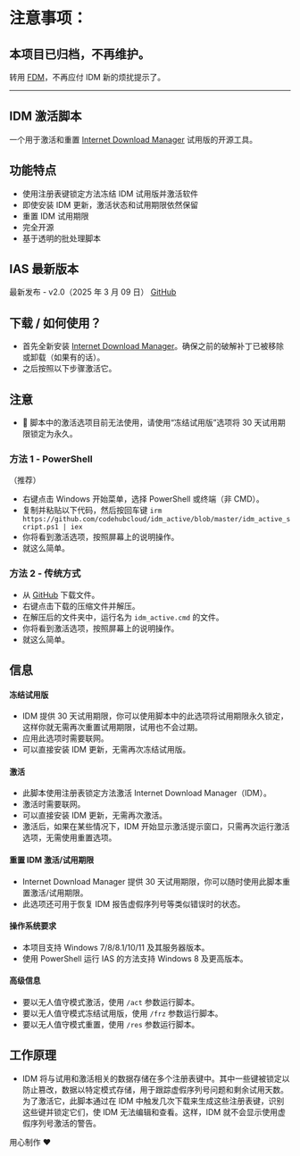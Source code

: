 # 注意事项：

## 本项目已归档，不再维护。

转用 [FDM](https://www.freedownloadmanager.org/zh/)，不再应付 IDM 新的烦扰提示了。

------------------------------------------------------------------------

## IDM 激活脚本

一个用于激活和重置 [Internet Download Manager](https://www.internetdownloadmanager.com/) 试用版的开源工具。

## 功能特点

- 使用注册表键锁定方法冻结 IDM 试用版并激活软件
- 即使安装 IDM 更新，激活状态和试用期限依然保留
- 重置 IDM 试用期限
- 完全开源
- 基于透明的批处理脚本

## IAS 最新版本

最新发布 - v2.0（2025 年 3 月 09 日）
[GitHub](https://github.com/codehubcloud/idm_active.git)

## 下载 / 如何使用？

- 首先全新安装 [Internet Download Manager](https://www.internetdownloadmanager.com/)。确保之前的破解补丁已被移除或卸载（如果有的话）。
- 之后按照以下步骤激活它。

## 注意

- 📌 脚本中的激活选项目前无法使用，请使用“冻结试用版”选项将 30 天试用期限锁定为永久。

### 方法 1 - PowerShell

（推荐）

- 右键点击 Windows 开始菜单，选择 PowerShell 或终端（非 CMD）。
- 复制并粘贴以下代码，然后按回车键
  `irm https://github.com/codehubcloud/idm_active/blob/master/idm_active_script.ps1 | iex`
- 你将看到激活选项，按照屏幕上的说明操作。
- 就这么简单。

### 方法 2 - 传统方式

- 从 [GitHub](https://github.com/codehubcloud/idm_active.git) 下载文件。
- 右键点击下载的压缩文件并解压。
- 在解压后的文件夹中，运行名为 `idm_active.cmd` 的文件。
- 你将看到激活选项，按照屏幕上的说明操作。
- 就这么简单。

## 信息

#### 冻结试用版

- IDM 提供 30 天试用期限，你可以使用脚本中的此选项将试用期限永久锁定，这样你就无需再次重置试用期限，试用也不会过期。
- 应用此选项时需要联网。
- 可以直接安装 IDM 更新，无需再次冻结试用版。

#### 激活

- 此脚本使用注册表锁定方法激活 Internet Download Manager（IDM）。
- 激活时需要联网。
- 可以直接安装 IDM 更新，无需再次激活。
- 激活后，如果在某些情况下，IDM 开始显示激活提示窗口，只需再次运行激活选项，无需使用重置选项。

#### 重置 IDM 激活/试用期限

- Internet Download Manager 提供 30 天试用期限，你可以随时使用此脚本重置激活/试用期限。
- 此选项还可用于恢复 IDM 报告虚假序列号等类似错误时的状态。

#### 操作系统要求

- 本项目支持 Windows 7/8/8.1/10/11 及其服务器版本。
- 使用 PowerShell 运行 IAS 的方法支持 Windows 8 及更高版本。

#### 高级信息

- 要以无人值守模式激活，使用 `/act` 参数运行脚本。
- 要以无人值守模式冻结试用版，使用 `/frz` 参数运行脚本。
- 要以无人值守模式重置，使用 `/res` 参数运行脚本。

## 工作原理

- IDM 将与试用和激活相关的数据存储在多个注册表键中。其中一些键被锁定以防止篡改，数据以特定模式存储，用于跟踪虚假序列号问题和剩余试用天数。为了激活它，此脚本通过在 IDM 中触发几次下载来生成这些注册表键，识别这些键并锁定它们，使 IDM 无法编辑和查看。这样，IDM 就不会显示使用虚假序列号激活的警告。

用心制作 ❤️
